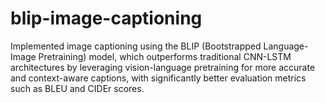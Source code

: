 # blip-image-captioning
Implemented image captioning using the BLIP (Bootstrapped Language-Image Pretraining) model, which outperforms traditional CNN-LSTM architectures by leveraging vision-language pretraining for more accurate and context-aware captions, with significantly better evaluation metrics such as BLEU and CIDEr scores.
